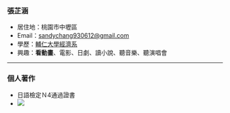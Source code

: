 ### 張芷涵

- 居住地：桃園市中壢區
- Email：sandychang930612@gmail.com
- 學歷：[輔仁大學經濟系](https://www.economics.fju.edu.tw/)
- 興趣：**看動畫**、電影、日劇、讀小說、聽音樂、聽演唱會
<hr>

### 個人著作
- 日語檢定Ｎ4通過證書
- ![](https://i.imgur.com/HuOIEPx.jpg)


